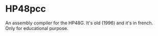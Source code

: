 # HP48pcc

An assembly compiler for the HP48G. It's old (1996) and it's in french.  
Only for educational purpose.
